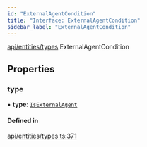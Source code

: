 ```yaml
---
id: "ExternalAgentCondition"
title: "Interface: ExternalAgentCondition"
sidebar_label: "ExternalAgentCondition"
---
```


[api/entities/types](../../../../../modules/API/Entities/Types/Types.md).ExternalAgentCondition

## Properties

### type

• **type**: [`IsExternalAgent`](../../../../../enums/API/Entities/Types/ConditionType/ConditionType.md#isexternalagent)

#### Defined in

[api/entities/types.ts:371](https://github.com/PolymeshAssociation/polymesh-sdk/blob/f8a937f04/src/api/entities/types.ts#L371)
